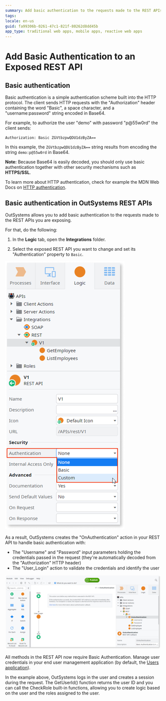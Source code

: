 ```yaml
---
summary: Add basic authentication to the requests made to the REST APIs you are exposing.
tags: 
locale: en-us
guid: fa99306b-0261-47c1-821f-80262d8dd45b
app_type: traditional web apps, mobile apps, reactive web apps
---
```


# Add Basic Authentication to an Exposed REST API

## Basic authentication

Basic authentication is a simple authentication scheme built into the HTTP protocol. The client sends HTTP requests with the "Authorization" header containing the word "Basic", a space character, and a "username:password" string encoded in Base64.

For example, to authorize the user "demo" with password "p@55w0rd" the client sends:

    Authorization: Basic ZGVtbzpwQDU1dzByZA==

In this example, the `ZGVtbzpwQDU1dzByZA==` string results from encoding the string `demo:p@55w0rd` in Base64.

<div class="warning" markdown="1">

**Note:** Because Base64 is easily decoded, you should only use basic authentication together with other security mechanisms such as **HTTPS/SSL**.

</div>

To learn more about HTTP authentication, check for example the MDN Web Docs on [HTTP authentication](https://developer.mozilla.org/en-US/docs/Web/HTTP/Authentication).

## Basic authentication in OutSystems REST APIs

OutSystems allows you to add basic authentication to the requests made to the REST APIs you are exposing.

For that, do the following:

1. In the **Logic** tab, open the **Integrations** folder.

1. Select the exposed REST API you want to change and set its "Authentication" property to `Basic`.

![](images/ss-rest-authentication-options.png)

As a result, OutSystems creates the "OnAuthentication" action in your REST API to handle basic authentication with:

* The "Username" and "Password" input parameters holding the credentials passed in the request (they're automatically decoded from the "Authorization" HTTP header)
* The "User_Login" action to validate the credentials and identify the user

![](images/ss-rest-onauthentication-basic-flow.png)

All methods in the REST API now require Basic Authentication. Manage user credentials in your end user management application (by default, the [Users application](../../../develop/security/end-user-manage/accessing-users.md)).

In the example above, OutSystems logs in the user and creates a session during the request. The GetUserId() function returns the user ID and you can call the CheckRole built-in functions, allowing you to create logic based on the user and the roles assigned to the user.

